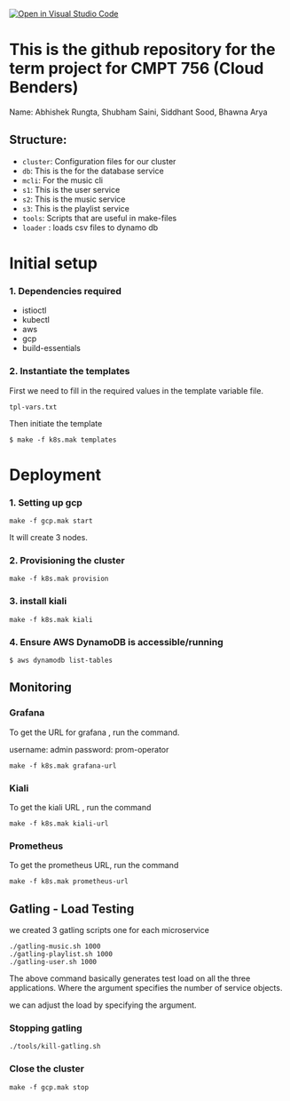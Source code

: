 [![Open in Visual Studio Code](https://classroom.github.com/assets/open-in-vscode-f059dc9a6f8d3a56e377f745f24479a46679e63a5d9fe6f495e02850cd0d8118.svg)](https://classroom.github.com/online_ide?assignment_repo_id=6744746&assignment_repo_type=AssignmentRepo)
# This is the github repository for the term project for CMPT 756 (Cloud Benders)

Name: Abhishek Rungta, Shubham Saini, Siddhant Sood, Bhawna Arya

## Structure:
- `cluster`: Configuration files for our cluster
- `db`: This is the for the database service
- `mcli`: For the music cli
- `s1`: This is the user service
- `s2`: This is the music service
- `s3`: This is the playlist service
- `tools`: Scripts that are useful in make-files
- `loader` : loads csv files to dynamo db 

# Initial setup
### 1. Dependencies required

- istioctl
- kubectl
- aws
- gcp
- build-essentials


### 2. Instantiate the templates

First we need to fill in the required values in the template variable file.
~~~
tpl-vars.txt
~~~
Then initiate the template 
~~~
$ make -f k8s.mak templates
~~~


# Deployment

### 1. Setting up gcp

~~~
make -f gcp.mak start
~~~ 
It will create 3 nodes.

### 2. Provisioning the cluster

~~~
make -f k8s.mak provision
~~~

### 3. install kiali

~~~
make -f k8s.mak kiali
~~~

### 4. Ensure AWS DynamoDB is accessible/running

~~~
$ aws dynamodb list-tables
~~~

## Monitoring

### Grafana

To get the URL for grafana , run the command.

username: admin
password: prom-operator
~~~
make -f k8s.mak grafana-url
~~~

### Kiali

To get the kiali URL , run the command

~~~
make -f k8s.mak kiali-url
~~~

### Prometheus

To get the prometheus URL, run the command

~~~
make -f k8s.mak prometheus-url
~~~

## Gatling - Load Testing

we created 3 gatling scripts one for each microservice

~~~
./gatling-music.sh 1000
./gatling-playlist.sh 1000
./gatling-user.sh 1000
~~~
 The above command basically generates test load on all the three applications. Where the argument specifies the number of service objects.

we can adjust the load by specifying the argument.

### Stopping gatling

~~~
./tools/kill-gatling.sh
~~~

### Close the cluster

~~~
make -f gcp.mak stop
~~~




